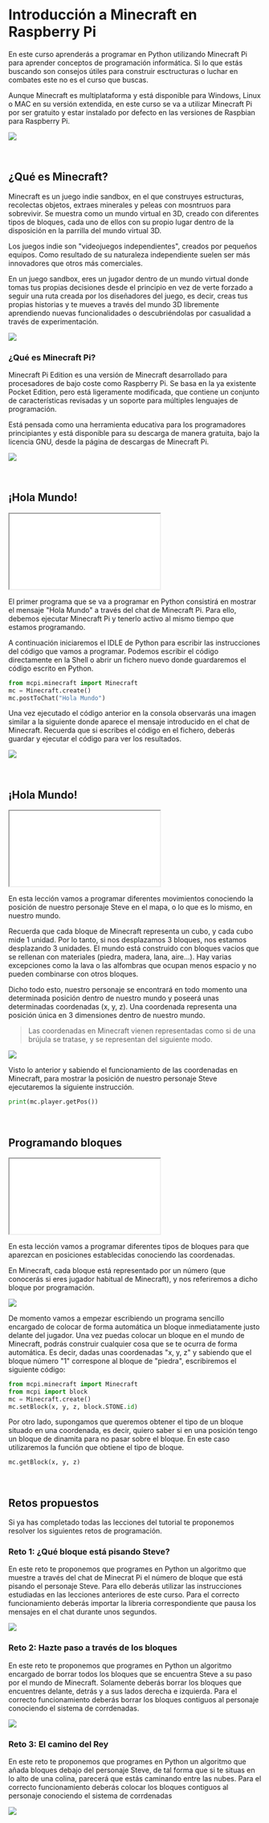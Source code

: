# Introducción a Minecraft en Raspberry Pi

En este curso aprenderás a programar en Python utilizando Minecraft Pi para aprender conceptos de programación informática. Si lo que estás buscando son consejos útiles para construir esctructuras o luchar en combates este no es el curso que buscas.

Aunque Minecraft es multiplataforma y está disponible para Windows, Linux o MAC en su versión extendida, en este curso se va a utilizar Minecraft Pi por ser gratuito y estar instalado por defecto en las versiones de Raspbian para Raspberry Pi.

![](img/python-en-minecraft-pi.png)



<br />



## ¿Qué es Minecraft?

Minecraft es un juego indie sandbox, en el que construyes estructuras, recolectas objetos, extraes minerales y peleas con mosntruos para sobrevivir. Se muestra como un mundo virtual en 3D, creado con diferentes tipos de bloques, cada uno de ellos con su propio lugar dentro de la disposición en la parrilla del mundo virtual 3D.

Los juegos indie son "videojuegos independientes", creados por pequeños equipos. Como resultado de su naturaleza independiente suelen ser más innovadores que otros más comerciales.

En un juego sandbox, eres un jugador dentro de un mundo virtual donde tomas tus propias decisiones desde el principio en vez de verte forzado a seguir una ruta creada por los diseñadores del juego, es decir, creas tus propias historias y te mueves a través del mundo 3D libremente aprendiendo nuevas funcionalidades o descubriéndolas por casualidad a través de experimentación.

![](img/minecraft.png)

### ¿Qué es Minecraft Pi?

Minecraft Pi Edition es una versión de Minecraft desarrollado para procesadores de bajo coste como Raspberry Pi. Se basa en la ya existente Pocket Edition, pero está ligeramente modificada, que contiene un conjunto de características revisadas y un soporte para múltiples lenguajes de programación.

Está pensada como una herramienta educativa para los programadores principiantes y está disponible para su descarga de manera gratuita, bajo la licencia GNU, desde la página de descargas de Minecraft Pi.

![](img/minecraft-pi.png)


<br />



## ¡Hola Mundo!

<div class="iframe">
  <iframe src="//www.youtube.com/embed/s7f9oTdf3dI" allowfullscreen></iframe>
</div>

El primer programa que se va a programar en Python consistirá en mostrar el mensaje "Hola Mundo" a través del chat de Minecraft Pi. Para ello, debemos ejecutar Minecraft Pi y tenerlo activo al mismo tiempo que estamos programando.

A continuación iniciaremos el IDLE de Python para escribir las instrucciones del código que vamos a programar. Podemos escribir el código directamente en la Shell o abrir un fichero nuevo donde guardaremos el código escrito en Python.

```python
from mcpi.minecraft import Minecraft
mc = Minecraft.create()
mc.postToChat("Hola Mundo")
```

Una vez ejecutado el código anterior en la consola observarás una imagen similar a la siguiente donde aparece el mensaje introducido en el chat de Minecraft. Recuerda que si escribes el código en el fichero, deberás guardar y ejecutar el código para ver los resultados.

![](img/hola-mundo.png)



<br />



## ¡Hola Mundo!

<div class="iframe">
  <iframe src="//www.youtube.com/embed/pfUBQU1uyg8" allowfullscreen></iframe>
</div>

En esta lección vamos a programar diferentes movimientos conociendo la posición de nuestro personaje Steve en el mapa, o lo que es lo mismo, en nuestro mundo.

Recuerda que cada bloque de Minecraft representa un cubo, y cada cubo mide 1 unidad. Por lo tanto, si nos desplazamos 3 bloques, nos estamos desplazando 3 unidades. El mundo está construido con bloques vacios que se rellenan con materiales (piedra, madera, lana, aire...). Hay varias excepciones como la lava o las alfombras que ocupan menos espacio y no pueden combinarse con otros bloques.

Dicho todo esto, nuestro personaje se encontrará en todo momento una determinada posición dentro de nuestro mundo y poseerá unas determinadas coordenadas (x, y, z). Una coordenada representa una posición única en 3 dimensiones dentro de nuestro mundo.

> Las coordenadas en Minecraft vienen representadas como si de una brújula se tratase, y se representan del siguiente modo.

![](img/brujula.png)

Visto lo anterior y sabiendo el funcionamiento de las coordenadas en Minecraft, para mostrar la posición de nuestro personaje Steve ejecutaremos la siguiente instrucción.

```python
print(mc.player.getPos())
```



<br />



## Programando bloques

<div class="iframe">
  <iframe src="//www.youtube.com/embed/_-8kmz22MyY" allowfullscreen></iframe>
</div>

En esta lección vamos a programar diferentes tipos de bloques para que aparezcan en posiciones establecidas conociendo las coordenadas.

En Minecraft, cada bloque está representado por un número (que conocerás si eres jugador habitual de Minecraft), y nos referiremos a dicho bloque por programación.

![](img/bloques.png)

De momento vamos a empezar escribiendo un programa sencillo encargado de colocar de forma automática un bloque inmediatamente justo delante del jugador. Una vez puedas colocar un bloque en el mundo de Minecraft, podrás construir cualquier cosa que se te ocurra de forma automática. Es decir, dadas unas coordenadas "x, y, z" y sabiendo que el bloque número "1" correspone al bloque de "piedra", escribiremos el siguiente código:

```python
from mcpi.minecraft import Minecraft
from mcpi import block
mc = Minecraft.create()
mc.setBlock(x, y, z, block.STONE.id)
```

Por otro lado, supongamos que queremos obtener el tipo de un bloque situado en una coordenada, es decir, quiero saber si en una posición tengo un bloque de dinamita para no pasar sobre el bloque. En este caso utilizaremos la función que obtiene el tipo de bloque.

```python
mc.getBlock(x, y, z)
```



<br />



## Retos propuestos

Si ya has completado todas las lecciones del tutorial te proponemos resolver los siguientes retos de programación.

### Reto 1: ¿Qué bloque está pisando Steve?

En este reto te proponemos que programes en Python un algoritmo que muestre a través del chat de Minecrat Pi el número de bloque que está pisando el personaje Steve. Para ello deberás utilizar las instrucciones estudiadas en las lecciones anteriores de este curso. Para el correcto funcionamiento deberás importar la libreria correspondiente que pausa los mensajes en el chat durante unos segundos.

![](img/reto-1.png)

### Reto 2: Hazte paso a través de los bloques

En este reto te proponemos que programes en Python un algoritmo encargado de borrar todos los bloques que se encuentra Steve a su paso por el mundo de Minecraft. Solamente deberás borrar los bloques que encuentres delante, detrás y a sus lados derecha e izquierda. Para el correcto funcionamiento deberás borrar los bloques contiguos al personaje conociendo el sistema de corrdenadas.

![](img/reto-2.png)

### Reto 3: El camino del Rey

En este reto te proponemos que programes en Python un algoritmo que añada bloques debajo del personaje Steve, de tal forma que si te situas en lo alto de una colina, parecerá que estás caminando entre las nubes. Para el correcto funcionamiento deberás colocar los bloques contiguos al personaje conociendo el sistema de corrdenadas

![](img/reto-3.png)
